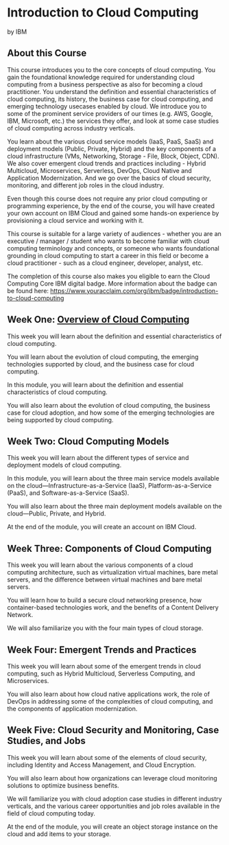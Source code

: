 # Introduction to Cloud Computing
by IBM

## About this Course
This course introduces you to the core concepts of cloud computing. You gain the foundational knowledge required for understanding cloud computing from a business perspective as also for becoming a cloud practitioner. You understand the definition and essential characteristics of cloud computing, its history, the business case for cloud computing, and emerging technology usecases enabled by cloud. We introduce you to some of the prominent service providers of our times (e.g. AWS, Google, IBM, Microsoft, etc.) the services they offer, and look at some case studies of cloud computing across industry verticals. 

You learn about the various cloud service models (IaaS, PaaS, SaaS) and deployment models (Public, Private, Hybrid) and the key components of a cloud infrastructure (VMs, Networking, Storage - File, Block, Object, CDN). We also cover emergent cloud trends and practices including - Hybrid Multicloud, Microservices, Serverless, DevOps, Cloud Native and Application Modernization. And we go over the basics of cloud security, monitoring, and different job roles in the cloud industry. 

Even though this course does not require any prior cloud computing or programming experience, by the end of the course, you will have created your own account on IBM Cloud and gained some hands-on experience by provisioning a cloud service and working with it.

This course is suitable for a large variety of audiences - whether you are an executive / manager / student who wants to become familiar with cloud computing terminology and concepts, or someone who wants foundational  grounding in cloud computing to start a career in this field or become a cloud practitioner - such as a cloud engineer, developer, analyst, etc.

The completion of this course also makes you eligible to earn the Cloud Computing Core IBM digital badge.  More information about the badge can be found here: https://www.youracclaim.com/org/ibm/badge/introduction-to-cloud-computing

## Week One: [Overview of Cloud Computing](./Week_One)
This week you will learn about the definition and essential characteristics of cloud computing. 

You will learn about the evolution of cloud computing, the emerging technologies supported by cloud, and the business case for cloud computing.

In this module, you will learn about the definition and essential characteristics of cloud computing. 

You will also learn about the evolution of cloud computing, the business case for cloud adoption, and how some of the emerging technologies are being supported by cloud computing.

## Week Two: Cloud Computing Models
This week you will learn about the different types of service and deployment models of cloud computing. 

In this module, you will learn about the three main service models available on the cloud—Infrastructure-as-a-Service (IaaS), Platform-as-a-Service (PaaS), and Software-as-a-Service (SaaS). 

You will also learn about the three main deployment models available on the cloud—Public, Private, and Hybrid. 

At the end of the module, you will create an account on IBM Cloud.

## Week Three: Components of Cloud Computing
This week you will learn about the various components of a cloud computing architecture, such as virtualization virtual machines, bare metal servers, and the difference between virtual machines and bare metal servers. 

You will learn how to build a secure cloud networking presence, how container-based technologies work, and the benefits of a Content Delivery Network. 

We will also familiarize you with the four main types of cloud storage.

## Week Four: Emergent Trends and Practices
This week you will learn about some of the emergent trends in cloud computing, such as Hybrid Multicloud, Serverless Computing, and Microservices. 

You will also learn about how cloud native applications work, the role of DevOps in addressing some of the complexities of cloud computing, and the components of application modernization.

## Week Five: Cloud Security and Monitoring, Case Studies, and Jobs
This week you will learn about some of the elements of cloud security, including Identity and Access Management, and Cloud Encryption. 

You will also learn about how organizations can leverage cloud monitoring solutions to optimize business benefits. 

We will familiarize you with cloud adoption case studies in different industry verticals, and the various career opportunities and job roles available in the field of cloud computing today. 

At the end of the module, you will create an object storage instance on the cloud and add items to your storage.
